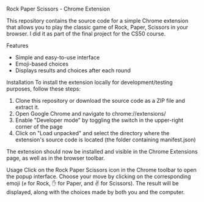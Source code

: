 Rock Paper Scissors - Chrome Extension

This repository contains the source code for a simple Chrome extension that allows you to play the classic game of Rock, Paper, Scissors in your browser. I did it as part of the final project for the CS50 course.

Features
- Simple and easy-to-use interface
- Emoji-based choices
- Displays results and choices after each round

Installation
To install the extension locally for development/testing purposes, follow these steps:
1. Clone this repository or download the source code as a ZIP file and extract it.
2. Open Google Chrome and navigate to chrome://extensions/
3. Enable "Developer mode" by toggling the switch in the upper-right corner of the page
4. Click on "Load unpacked" and select the directory where the extension's source code is located (the folder containing manifest.json)

The extension should now be installed and visible in the Chrome Extensions page, as well as in the browser toolbar.

Usage
Click on the Rock Paper Scissors icon in the Chrome toolbar to open the popup interface. Choose your move by clicking on the corresponding emoji (✊ for Rock, ✋ for Paper, and ✌️ for Scissors). The result will be displayed, along with the choices made by both you and the computer.
